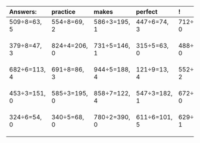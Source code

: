 | Answers: | practice | makes | perfect | ! |
| :--- | :--- | :--- | :--- | :--- |
| 509÷8=63, 5 | 554÷8=69, 2 | 586÷3=195, 1 | 447÷6=74, 3 | 712÷4=178, 0 | 
|   |   |   |   |   | 
|   |   |   |   |   | 
|   |   |   |   |   | 
| 379÷8=47, 3 | 824÷4=206, 0 | 731÷5=146, 1 | 315÷5=63, 0 | 488÷2=244, 0 | 
|   |   |   |   |   | 
|   |   |   |   |   | 
|   |   |   |   |   | 
| 682÷6=113, 4 | 691÷8=86, 3 | 944÷5=188, 4 | 121÷9=13, 4 | 552÷5=110, 2 | 
|   |   |   |   |   | 
|   |   |   |   |   | 
|   |   |   |   |   | 
| 453÷3=151, 0 | 585÷3=195, 0 | 858÷7=122, 4 | 547÷3=182, 1 | 672÷4=168, 0 | 
|   |   |   |   |   | 
|   |   |   |   |   | 
|   |   |   |   |   | 
| 324÷6=54, 0 | 340÷5=68, 0 | 780÷2=390, 0 | 611÷6=101, 5 | 629÷2=314, 1 | 
|   |   |   |   |   | 
|   |   |   |   |   | 
|   |   |   |   |   | 
